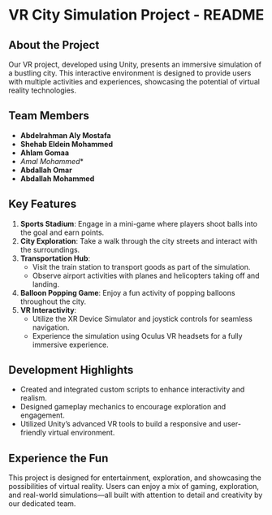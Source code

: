# VR City Simulation Project - README

## About the Project

Our VR project, developed using Unity, presents an immersive simulation of a bustling city. This interactive environment is designed to provide users with multiple activities and experiences, showcasing the potential of virtual reality technologies.

## Team Members
- **Abdelrahman Aly Mostafa**
- **Shehab Eldein Mohammed**
- **Ahlam Gomaa**
- *Amal Mohammed**
- **Abdallah Omar**
- **Abdallah Mohammed**

## Key Features
1. **Sports Stadium**: Engage in a mini-game where players shoot balls into the goal and earn points.
2. **City Exploration**: Take a walk through the city streets and interact with the surroundings.
3. **Transportation Hub**:
   - Visit the train station to transport goods as part of the simulation.
   - Observe airport activities with planes and helicopters taking off and landing.
4. **Balloon Popping Game**: Enjoy a fun activity of popping balloons throughout the city.
5. **VR Interactivity**:
   - Utilize the XR Device Simulator and joystick controls for seamless navigation.
   - Experience the simulation using Oculus VR headsets for a fully immersive experience.

## Development Highlights
- Created and integrated custom scripts to enhance interactivity and realism.
- Designed gameplay mechanics to encourage exploration and engagement.
- Utilized Unity’s advanced VR tools to build a responsive and user-friendly virtual environment.

## Experience the Fun
This project is designed for entertainment, exploration, and showcasing the possibilities of virtual reality. Users can enjoy a mix of gaming, exploration, and real-world simulations—all built with attention to detail and creativity by our dedicated team.

